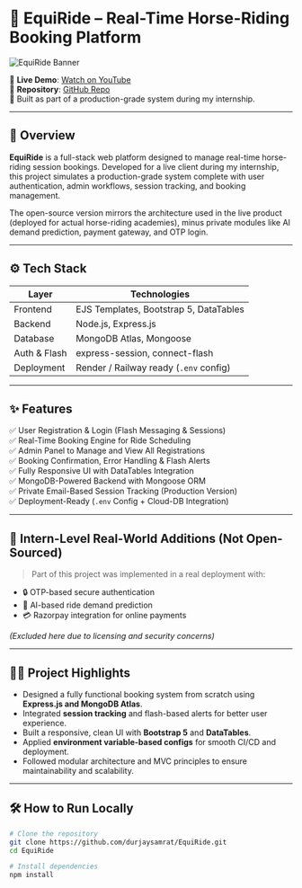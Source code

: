 # 🐎 EquiRide – Real-Time Horse-Riding Booking Platform

![EquiRide Banner](![image](https://github.com/user-attachments/assets/ed92f10b-0780-4cf2-abd2-9d734f78b7c8)) <!-- Optional: Add a real image/GIF of your project UI -->

📍 **Live Demo**: [Watch on YouTube](https://youtu.be/h2RQVlNBfqU)  
📁 **Repository**: [GitHub Repo](https://github.com/durjaysamrat/EquiRide)  
🧠 Built as part of a production-grade system during my internship.

---

## 📌 Overview

**EquiRide** is a full-stack web platform designed to manage real-time horse-riding session bookings. Developed for a live client during my internship, this project simulates a production-grade system complete with user authentication, admin workflows, session tracking, and booking management.

The open-source version mirrors the architecture used in the live product (deployed for actual horse-riding academies), minus private modules like AI demand prediction, payment gateway, and OTP login.

---

## ⚙️ Tech Stack

| Layer         | Technologies                          |
|---------------|----------------------------------------|
| Frontend      | EJS Templates, Bootstrap 5, DataTables |
| Backend       | Node.js, Express.js                    |
| Database      | MongoDB Atlas, Mongoose                |
| Auth & Flash  | express-session, connect-flash         |
| Deployment    | Render / Railway ready (`.env` config) |

---

## ✨ Features

✅ User Registration & Login (Flash Messaging & Sessions)  
✅ Real-Time Booking Engine for Ride Scheduling  
✅ Admin Panel to Manage and View All Registrations  
✅ Booking Confirmation, Error Handling & Flash Alerts  
✅ Fully Responsive UI with DataTables Integration  
✅ MongoDB-Powered Backend with Mongoose ORM  
✅ Private Email-Based Session Tracking (Production Version)  
✅ Deployment-Ready (`.env` Config + Cloud-DB Integration)

---

## 🔐 Intern-Level Real-World Additions (Not Open-Sourced)

> Part of this project was implemented in a real deployment with:
- 🔒 OTP-based secure authentication
- 🤖 AI-based ride demand prediction
- 💳 Razorpay integration for online payments

*(Excluded here due to licensing and security concerns)*

---

## 🧑‍💻 Project Highlights

- Designed a fully functional booking system from scratch using **Express.js and MongoDB Atlas**.
- Integrated **session tracking** and flash-based alerts for better user experience.
- Built a responsive, clean UI with **Bootstrap 5** and **DataTables**.
- Applied **environment variable-based configs** for smooth CI/CD and deployment.
- Followed modular architecture and MVC principles to ensure maintainability and scalability.

---

## 🛠 How to Run Locally

```bash
# Clone the repository
git clone https://github.com/durjaysamrat/EquiRide.git
cd EquiRide

# Install dependencies
npm install
